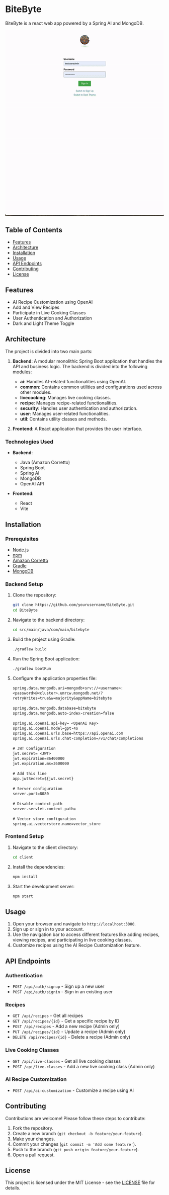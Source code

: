 # BiteByte
BiteByte is a react web app powered by a Spring AI and MongoDB.

![Demo of the app](/demobitebyte.gif)

## Table of Contents

- [Features](#features)
- [Architecture](#architecture)
- [Installation](#installation)
- [Usage](#usage)
- [API Endpoints](#api-endpoints)
- [Contributing](#contributing)
- [License](#license)

## Features

- AI Recipe Customization using OpenAI
- Add and View Recipes
- Participate in Live Cooking Classes
- User Authentication and Authorization
- Dark and Light Theme Toggle

## Architecture

The project is divided into two main parts:

1. **Backend**: A modular monolithic Spring Boot application that handles the API and business logic. The backend is divided into the following modules:
    - **ai**: Handles AI-related functionalities using OpenAI.
    - **common**: Contains common utilities and configurations used across other modules.
    - **livecooking**: Manages live cooking classes.
    - **recipe**: Manages recipe-related functionalities.
    - **security**: Handles user authentication and authorization.
    - **user**: Manages user-related functionalities.
    - **util**: Contains utility classes and methods.

2. **Frontend**: A React application that provides the user interface.

### Technologies Used

- **Backend**:
  - Java (Amazon Corretto)
  - Spring Boot
  - Spring AI
  - MongoDB
  - OpenAI API

- **Frontend**:
  - React
  - Vite

## Installation

### Prerequisites

- [Node.js](https://nodejs.org/)
- [npm](https://www.npmjs.com/)
- [Amazon Corretto](https://aws.amazon.com/corretto/)
- [Gradle](https://gradle.org/)
- [MongoDB](https://www.mongodb.com/)

### Backend Setup

1. Clone the repository:
    ```sh
    git clone https://github.com/yourusername/BiteByte.git
    cd BiteByte
    ```

2. Navigate to the backend directory:
    ```sh
    cd src/main/java/com/main/bitebyte
    ```

3. Build the project using Gradle:
    ```sh
    ./gradlew build
    ```

4. Run the Spring Boot application:
    ```sh
    ./gradlew bootRun
    ```

5. Configure the application properties file:
    ```properties
    spring.data.mongodb.uri=mongodb+srv://<username>:<password>@<cluster>.umrcw.mongodb.net/?retryWrites=true&w=majority&appName=bitebyte

    spring.data.mongodb.database=bitebyte
    spring.data.mongodb.auto-index-creation=false

    spring.ai.openai.api-key= <OpenAI Key>
    spring.ai.openai.model=gpt-4o
    spring.ai.openai.urls.base=https://api.openai.com
    spring.ai.openai.urls.chat-completion=/v1/chat/completions

    # JWT Configuration
    jwt.secret= <JWT>
    jwt.expiration=86400000
    jwt.expiration.ms=3600000

    # Add this line
    app.jwtSecret=${jwt.secret}

    # Server configuration
    server.port=8080

    # Disable context path
    server.servlet.context-path=

    # Vector store configuration
    spring.ai.vectorstore.name=vector_store
    ```

### Frontend Setup

1. Navigate to the client directory:
    ```sh
    cd client
    ```

2. Install the dependencies:
    ```sh
    npm install
    ```

3. Start the development server:
    ```sh
    npm start
    ```

## Usage

1. Open your browser and navigate to `http://localhost:3000`.
2. Sign up or sign in to your account.
3. Use the navigation bar to access different features like adding recipes, viewing recipes, and participating in live cooking classes.
4. Customize recipes using the AI Recipe Customization feature.

## API Endpoints

### Authentication

- `POST /api/auth/signup` - Sign up a new user
- `POST /api/auth/signin` - Sign in an existing user

### Recipes

- `GET /api/recipes` - Get all recipes
- `GET /api/recipes/{id}` - Get a specific recipe by ID
- `POST /api/recipes` - Add a new recipe (Admin only)
- `PUT /api/recipes/{id}` - Update a recipe (Admin only)
- `DELETE /api/recipes/{id}` - Delete a recipe (Admin only)

### Live Cooking Classes

- `GET /api/live-classes` - Get all live cooking classes
- `POST /api/live-classes` - Add a new live cooking class (Admin only)

### AI Recipe Customization

- `POST /api/ai-customization` - Customize a recipe using AI

## Contributing

Contributions are welcome! Please follow these steps to contribute:

1. Fork the repository.
2. Create a new branch (`git checkout -b feature/your-feature`).
3. Make your changes.
4. Commit your changes (`git commit -m 'Add some feature'`).
5. Push to the branch (`git push origin feature/your-feature`).
6. Open a pull request.

## License

This project is licensed under the MIT License - see the [LICENSE](LICENSE) file for details.
